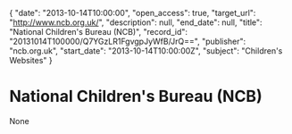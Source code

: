 {
  "date": "2013-10-14T10:00:00", 
  "open_access": true, 
  "target_url": "http://www.ncb.org.uk/", 
  "description": null, 
  "end_date": null, 
  "title": "National Children's Bureau (NCB)", 
  "record_id": "20131014T100000/Q7YGzLR1FgvgpJyWfB/JrQ==", 
  "publisher": "ncb.org.uk", 
  "start_date": "2013-10-14T10:00:00Z", 
  "subject": "Children's Websites"
}

# National Children's Bureau (NCB)

None